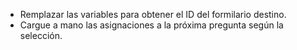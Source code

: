 - Remplazar las variables para obtener el ID del formilario destino.
- Cargue a mano las asignaciones a la próxima pregunta según la selección.
